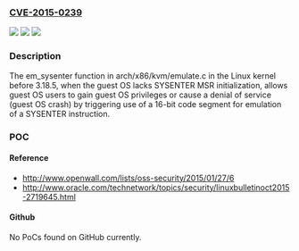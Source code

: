 ### [CVE-2015-0239](https://cve.mitre.org/cgi-bin/cvename.cgi?name=CVE-2015-0239)
![](https://img.shields.io/static/v1?label=Product&message=n%2Fa&color=blue)
![](https://img.shields.io/static/v1?label=Version&message=%3D%20n%2Fa%20&color=brighgreen)
![](https://img.shields.io/static/v1?label=Vulnerability&message=n%2Fa&color=brighgreen)

### Description

The em_sysenter function in arch/x86/kvm/emulate.c in the Linux kernel before 3.18.5, when the guest OS lacks SYSENTER MSR initialization, allows guest OS users to gain guest OS privileges or cause a denial of service (guest OS crash) by triggering use of a 16-bit code segment for emulation of a SYSENTER instruction.

### POC

#### Reference
- http://www.openwall.com/lists/oss-security/2015/01/27/6
- http://www.oracle.com/technetwork/topics/security/linuxbulletinoct2015-2719645.html

#### Github
No PoCs found on GitHub currently.

